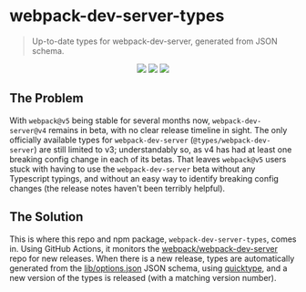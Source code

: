 # webpack-dev-server-types

> Up-to-date types for webpack-dev-server, generated from JSON schema.

<p align="center">
<img src="https://img.shields.io/github/workflow/status/hmnd/wepack-dev-server-types/update-release-versions?style=for-the-badge">
<img src="https://img.shields.io/github/workflow/status/hmnd/wepack-dev-server-types/update-types?style=for-the-badge">
<img src="https://img.shields.io/npm/v/webpack-dev-server-types?style=for-the-badge">
</center>

## The Problem

With `webpack@v5` being stable for several months now, `webpack-dev-server@v4` remains in beta, with no clear release timeline in sight. The only officially available types for `webpack-dev-server` (`@types/webpack-dev-server`) are still limited to v3; understandably so, as v4 has had at least one breaking config change in each of its betas. That leaves `webpack@v5` users stuck with having to use the `webpack-dev-server` beta without any Typescript typings, and without an easy way to identify breaking config changes (the release notes haven't been terribly helpful).

## The Solution

This is where this repo and npm package, `webpack-dev-server-types`, comes in. Using GitHub Actions, it monitors the [webpack/webpack-dev-server](https://github.com/webpack/webpack-dev-server/releases) repo for new releases. When there is a new release, types are automatically generated from the [lib/options.json](https://github.com/webpack/webpack-dev-server/blob/master/lib/options.json) JSON schema, using [quicktype](https://github.com/quicktype/quicktype), and a new version of the types is released (with a matching version number).
